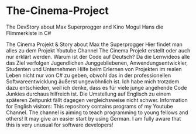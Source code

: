 # The-Cinema-Project
The DevStory about Max Superprogger and Kino Mogul Hans die Flimmerkiste in C#


The Cinema Projekt & Story about Max the Superprogger
Hier findet man alles zu dem Projekt Youtube Channel The Cinema Projekt erstellt oder auch nur erklärt werden.
Warum ist der Code auf Deutsch? Da die Lernvideos alle das Ziel verfolgen Jugendlichen Junggebliebenen, Anwendungsentwickler, Studenten und Unternehmen Hilfe beim Erlernen von Projekten im realen Leben nicht nur von C# zu geben, obwohl das in der professionellen Softwareentwicklung äußerst ungewöhnlich ist. Ich habe mich trotzdem dazu entschieden, weil ich denke, dass es für viele junge angehende Code Junkies durchaus hilfreich ist. Die Umstellung auf Englisch zu einem späteren Zeitpunkt fällt dagegen vergleichsweise nicht schwer.
Information for English visitors: This repository contains programs of my Youtube Channel.  The channel is aiming to teach programming to young fellows and others!
It may give an easier start by using German.
I am fully aware that this is very unusual for software developers!

